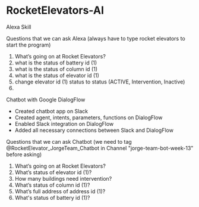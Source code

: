 # RocketElevators-AI

Alexa Skill



Questions that we can ask Alexa (always have to type rocket elevators to start the program)

1.	What’s going on at Rocket Elevators?
2.	what is the status of battery id (1)
3.	what is the status of column id (1)
4.	what is the status of elevator id (1)
5.	change elevator id (1) status to status (ACTIVE, Intervention, Inactive)
6.	


Chatbot with Google DialogFlow

-	Created chatbot app on Slack
-	Created agent, intents, parameters, functions on DialogFlow
-	Enabled Slack integration on DialogFlow
-	Added all necessary connections between Slack and DialogFlow

Questions that we can ask Chatbot (we need to tag @RocketElevator_JorgeTeam_Chatbot in Channel "jorge-team-bot-week-13" before asking)

1.	What’s going on at Rocket Elevators?
2.	What’s status of elevator id (1)?
3.	How many buildings need intervention?
4.	What’s status of column id (1)?
5.	What’s full address of address id (1)?
6.	What's status of battery id (1)?

